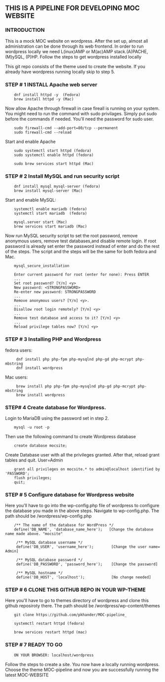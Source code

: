 ## THIS IS A PIPELINE FOR DEVELOPING MOC WEBSITE

### INTRODUCTION 
    
This is a mock MOC website on wordpress. After the set up, almost all administration can be done through its web frontend. In order to run wordpress locally we need L(inux)AMP or M(ac)AMP stack.(A)PACHE, (M)ySQL, (P)HP. Follow the steps to get wordpress installed locally 
    
     
 This git repo consists of the theme used to create the website. If you already have wordpress running locally skip to step 5.

###  STEP # 1 INSTALL Apache web server
        
        dnf install httpd -y  (Fedora)
        brew install httpd -y (Mac)
        
Now allow Apache through firewall in case fireall is running on your system. You might need to run the command with sudo privilages. Simply put sudo before the commands if needed. You'll need the password for sudo user.
        
        sudo firewall-cmd --add-port=80/tcp --permanent
        sudo firewall-cmd --reload
      
Start and enable Apache 
        
        sudo systemctl start httpd (fedora)
        sudo systemctl enable httpd (fedora)
        
        sudo brew services start httpd (Mac)
        
                                   
### STEP # 2 Install MySQL and run security script

        dnf install mysql mysql-server (fedora)
        brew install mysql-server (Mac)
        
Start and enable MySQL: 
        
        systemctl enable mariadb (fedora)
        systemctl start mariadb  (fedora)
        
        mysql.server start (Mac)
        brew services start mariadb (Mac)

Now run MySQL security script to set the root password, remove anonymous users, remove test databases,and disable remote login. If root password is already set enter the password instead of enter and do the rest of the steps. The script and the steps will be the same for both fedora and Mac.

        mysql_secure_installation

        Enter current password for root (enter for none): Press ENTER
        ...
        Set root password? [Y/n] <y>
        New password: <STRONGPASSWORD>
        Re-enter new password: STRONGPASSWORD
        ...
        Remove anonymous users? [Y/n] <y>.
        ...
        Disallow root login remotely? [Y/n] <y>
        ...
        Remove test database and access to it? [Y/n] <y>
        ...
        Reload privilege tables now? [Y/n] <y>
        
        
### STEP # 3 Installing PHP and Wordpress

fedora users:

         dnf install php php-fpm php-mysqlnd php-gd php-mcrypt php-mbstring
         dnf install wordpress
         
Mac users: 

         brew install php php-fpm php-mysqlnd php-gd php-mcrypt php-mbstring
         brew install wordpress

        
### STEP# 4 Create database for Wordpress.

Login to MariaDB using the password set in step 2.
        
        mysql -u root -p
        
Then use the following command to create Wordpress database

        create database mocsite;
        
Create Database user with all the privileges granted. After that, reload grant tables and quit.
User=Admin

        grant all privileges on mocsite.* to admin@localhost identified by 'PASSWORD';
        flush privileges;
        quit;
   
   
### STEP # 5 Configure database for Wordpress website

Here you'll have to go into the wp-config.php file of wordpress to configure the database you made in the above steps.
Navigate to wp-config.php. The path should be /wordpress/wp-config.php
      
        /** The name of the database for WordPress */
        define('DB_NAME', 'database_name_here');   [Change the database name made above. "mocsite"
 
         /** MySQL database username */
         define('DB_USER', 'username_here');        [Change the user name= Admin]
 
         /** MySQL database password */
         define('DB_PASSWORD', 'password_here');    [Change the password]

         /** MySQL hostname */
         define('DB_HOST', 'localhost');            [No change needed]
        
        
### STEP # 6 CLONE THIS GITHUB REPO IN YOUR WP-THEME
  
Here you'll have to go to themes directory of wordpress and clone this github reposiroty there. The path should be /wordpress/wp-content/themes
 
        git clone https://github.com/pkhander/MOC-pipeline_
        
        systemctl restart httpd (fedora)
        
        brew services restart httpd (mac)


### STEP # 7 READY TO GO 

        ON YOUR BROWSER: localhost/wordpress
        
Follow the steps to create a site. You now have a locally running wordpress. 
Choose the theme MOC-pipeline and now you are successfully running the latest MOC-WEBSITE 

